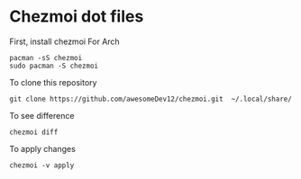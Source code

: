 # Chezmoi dot files

First, install chezmoi
For Arch
```
pacman -sS chezmoi
sudo pacman -S chezmoi
```

To clone this repository
```
git clone https://github.com/awesomeDev12/chezmoi.git  ~/.local/share/
```

To see difference
```
chezmoi diff
```

To apply changes
```
chezmoi -v apply
```
